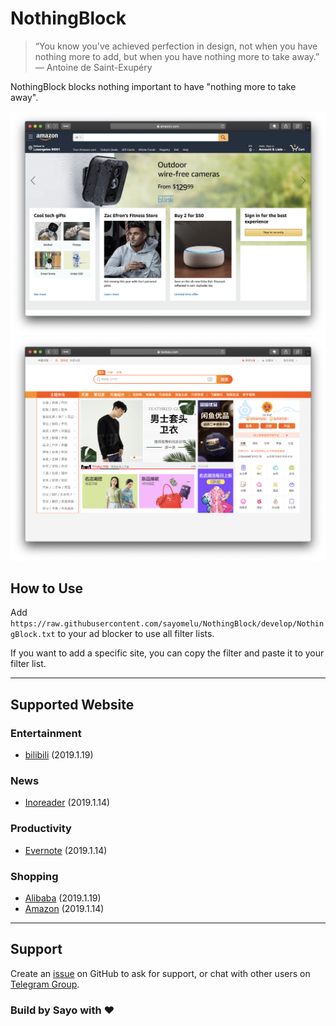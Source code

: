 # NothingBlock

> “You know you've achieved perfection in design, not when you have nothing more to add, but when you have nothing more to take away.” ― Antoine de Saint-Exupéry

NothingBlock blocks nothing important to have "nothing more to take away".

![NothingBlock on Amazon.com](Asset/NothingBlock_Amazon.com.png)
![NothingBlock on Taobao](Asset/NothingBlock_Taobao.png)

## How to Use

Add `https://raw.githubusercontent.com/sayomelu/NothingBlock/develop/NothingBlock.txt` to your ad blocker to use all filter lists.

If you want to add a specific site, you can copy the filter and paste it to your filter list.

---

## Supported Website

### Entertainment

* [bilibili](Entertainment/bilibili.txt) (2019.1.19)

### News

* [Inoreader](News/Inoreader) (2019.1.14)

### Productivity

* [Evernote](Productivity/Evernote) (2019.1.14)

### Shopping

* [Alibaba](Shopping/Taobao.txt) (2019.1.19)
* [Amazon](Shopping/Amazon.txt) (2019.1.14)

---

## Support

Create an [issue](https://github.com/sayomelu/NothingBlock/issues/new) on GitHub to ask for support, or chat with other users on [Telegram Group](https://t.me/NothingBlockGroup).

### Build by Sayo with ❤️